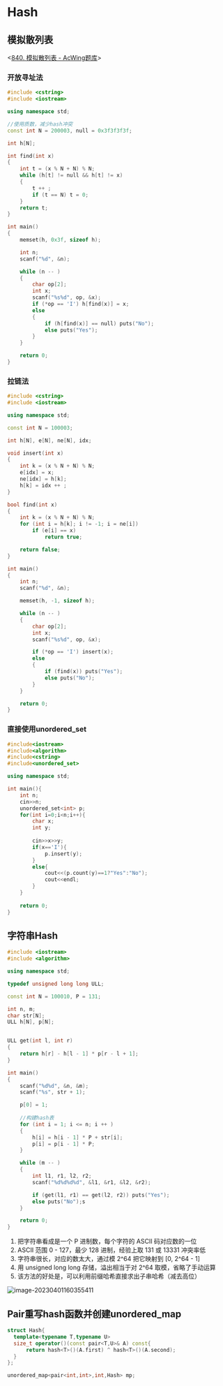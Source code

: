 # Hash

## 模拟散列表

<[840. 模拟散列表 - AcWing题库](https://www.acwing.com/problem/content/description/842/)>

### 开放寻址法

```c++
#include <cstring>
#include <iostream>

using namespace std;

//使用质数，减少hash冲突
const int N = 200003, null = 0x3f3f3f3f;

int h[N];

int find(int x)
{
    int t = (x % N + N) % N;
    while (h[t] != null && h[t] != x)
    {
        t ++ ;
        if (t == N) t = 0;
    }
    return t;
}

int main()
{
    memset(h, 0x3f, sizeof h);

    int n;
    scanf("%d", &n);

    while (n -- )
    {
        char op[2];
        int x;
        scanf("%s%d", op, &x);
        if (*op == 'I') h[find(x)] = x;
        else
        {
            if (h[find(x)] == null) puts("No");
            else puts("Yes");
        }
    }

    return 0;
}

```

### 拉链法

```c++
#include <cstring>
#include <iostream>

using namespace std;

const int N = 100003;

int h[N], e[N], ne[N], idx;

void insert(int x)
{
    int k = (x % N + N) % N;
    e[idx] = x;
    ne[idx] = h[k];
    h[k] = idx ++ ;
}

bool find(int x)
{
    int k = (x % N + N) % N;
    for (int i = h[k]; i != -1; i = ne[i])
        if (e[i] == x)
            return true;

    return false;
}

int main()
{
    int n;
    scanf("%d", &n);

    memset(h, -1, sizeof h);

    while (n -- )
    {
        char op[2];
        int x;
        scanf("%s%d", op, &x);

        if (*op == 'I') insert(x);
        else
        {
            if (find(x)) puts("Yes");
            else puts("No");
        }
    }

    return 0;
}

```

### 直接使用unordered_set

```c++
#include<iostream>
#include<algorithm>
#include<cstring>
#include<unordered_set>

using namespace std;

int main(){
    int n;
    cin>>n;
    unordered_set<int> p;
    for(int i=0;i<n;i++){
        char x;
        int y;
       
        cin>>x>>y;
        if(x=='I'){
            p.insert(y);
        }
        else{
            cout<<(p.count(y)==1?"Yes":"No"); 
            cout<<endl;
        }
    }
    
    return 0;
}
```

## 字符串Hash

```c++
#include <iostream>
#include <algorithm>

using namespace std;

typedef unsigned long long ULL;

const int N = 100010, P = 131;

int n, m;
char str[N];
ULL h[N], p[N];


ULL get(int l, int r)
{
    return h[r] - h[l - 1] * p[r - l + 1];
}

int main()
{
    scanf("%d%d", &n, &m);
    scanf("%s", str + 1);

    p[0] = 1;
    
    //构建hash表
    for (int i = 1; i <= n; i ++ )
    {
        h[i] = h[i - 1] * P + str[i];
        p[i] = p[i - 1] * P;
    }

    while (m -- )
    {
        int l1, r1, l2, r2;
        scanf("%d%d%d%d", &l1, &r1, &l2, &r2);

        if (get(l1, r1) == get(l2, r2)) puts("Yes");
        else puts("No");s
    }

    return 0;
}
```

1. 把字符串看成是一个 P 进制数，每个字符的 ASCII 码对应数的一位
2. ASCII 范围 0 - 127，最少 128 进制，经验上取 131 或 13331 冲突率低
3. 字符串很长，对应的数太大，通过模 2^64 把它映射到 [0, 2^64 - 1]
4. 用 unsigned long long 存储，溢出相当于对 2^64 取模，省略了手动运算
5. 该方法的好处是，可以利用前缀哈希直接求出子串哈希（减去高位）

![image-20230401160355411](C:/Users/19409/AppData/Roaming/Typora/typora-user-images/image-20230401160355411.png)

## Pair重写hash函数并创建unordered_map

```cpp
struct Hash{
  template<typename T,typename U>
  size_t operator()(const pair<T,U>& A) const{
      return hash<T>()(A.first) ^ hash<T>()(A.second);
  }
};

unordered_map<pair<int,int>,int,Hash> mp;
```

